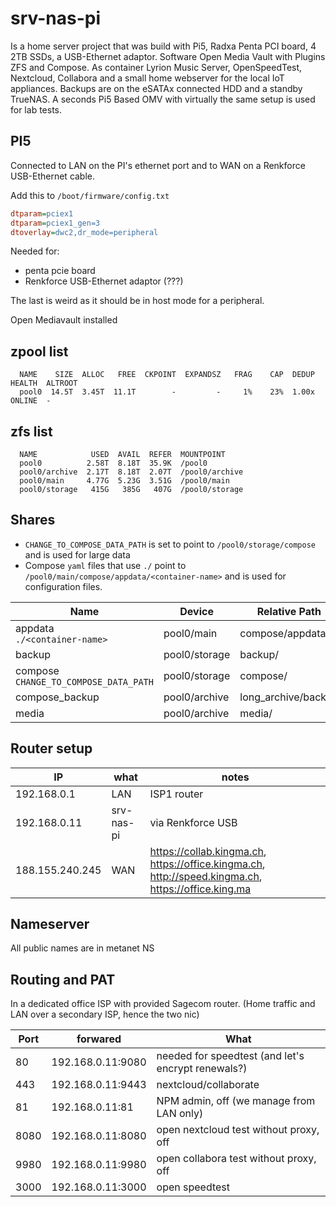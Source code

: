 # srv-nas-pi

Is a home server project that was build with Pi5, Radxa Penta PCI board, 4 2TB SSDs, a USB-Ethernet adaptor. Software Open Media Vault with Plugins ZFS and Compose. As container Lyrion Music Server, OpenSpeedTest, Nextcloud, Collabora and a small home webserver for the local IoT appliances. Backups are on the eSATAx connected HDD and a standby TrueNAS. A seconds Pi5 Based OMV with virtually the same setup is used for lab tests.

## PI5

Connected to LAN on the PI's ethernet port and to WAN on a Renkforce USB-Ethernet cable.

Add this to `/boot/firmware/config.txt`

```ini
dtparam=pciex1
dtparam=pciex1_gen=3
dtoverlay=dwc2,dr_mode=peripheral
```

Needed for:

- penta pcie board
- Renkforce USB-Ethernet adaptor (???)

The last is weird as it should be in host mode for a peripheral. 

Open Mediavault installed

## zpool list

      NAME    SIZE  ALLOC   FREE  CKPOINT  EXPANDSZ   FRAG    CAP  DEDUP    HEALTH  ALTROOT
      pool0  14.5T  3.45T  11.1T        -         -     1%    23%  1.00x    ONLINE  -

## zfs list

      NAME            USED  AVAIL  REFER  MOUNTPOINT
      pool0          2.58T  8.18T  35.9K  /pool0
      pool0/archive  2.17T  8.18T  2.07T  /pool0/archive
      pool0/main     4.77G  5.23G  3.51G  /pool0/main
      pool0/storage   415G   385G   407G  /pool0/storage

## Shares

 * `CHANGE_TO_COMPOSE_DATA_PATH` is set to point to `/pool0/storage/compose` and is used for large data
 * Compose `yaml` files that use `./` point to `/pool0/main/compose/appdata/<container-name>` and is used for configuration files.

| Name                  | Device        | Relative Path                       | Absolute Path                                                  |
|-----------------------|---------------|-------------------------------------|----------------------------------------------------------------|
| appdata<br>`./<container-name>`| pool0/main | compose/appdata/              | /pool0/main/compose/appdata                                    |
| backup                | pool0/storage | backup/                             | /pool0/storage/backup                                          |
| compose<br>`CHANGE_TO_COMPOSE_DATA_PATH`| pool0/storage | compose/          | /pool0/storage/compose                                         |
| compose_backup        | pool0/archive | long_archive/backup                 | /pool0/archive/long_archive/backup                             |
| media                 | pool0/archive | media/                              | /pool0/archive/media                                           |

## Router setup

IP | what | notes
-|-|-
192.168.0.1 | LAN | ISP1 router
192.168.0.11 | srv-nas-pi | via Renkforce USB
188.155.240.245 | WAN | https://collab.kingma.ch, https://office.kingma.ch, http://speed.kingma.ch, https://office.king.ma

## Nameserver

All public names are in metanet NS

## Routing and PAT

In a dedicated office ISP with provided Sagecom router. (Home traffic and LAN over a secondary ISP, hence the two nic)

Port | forwared | What
-|-|-
80 | 192.168.0.11:9080 | needed for speedtest (and let's encrypt renewals?)
443 | 192.168.0.11:9443 | nextcloud/collaborate
81 | 192.168.0.11:81 | NPM admin, off (we manage from LAN only)
8080 | 192.168.0.11:8080 | open nextcloud test without proxy, off
9980 | 192.168.0.11:9980 | open collabora test without proxy, off
3000 | 192.168.0.11:3000 | open speedtest
